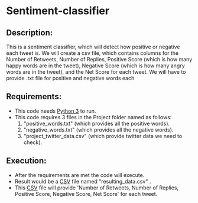 # Sentiment-classifier
## Description:
This is a sentiment classifier, which will detect how positive or negative each tweet is. We will create a csv file, which contains columns for the Number of Retweets, Number of Replies, Positive Score (which is how many happy words are in the tweet), Negative Score (which is how many angry words are in the tweet), and the Net Score for each tweet. We will have to provide .txt file for positive and negative words each
## Requirements:
- This code needs [Python 3](https://www.python.org/) to run.
- This code requires 3 files in the Project folder named as follows:
  1. "positive_words.txt" (which provides all the positive words).
  2. "negative_words.txt" (which provides all the negative words).
  3. "project_twitter_data.csv" (which provide twitter data we need to check).
## Execution:
- After the requirements are met the code will execute.
- Result would be a [CSV](https://en.wikipedia.org/wiki/Comma-separated_values) file named "resulting_data.csv" .
- This [CSV](https://en.wikipedia.org/wiki/Comma-separated_values) file will provide 'Number of Retweets, Number of Replies, Positive Score, Negative Score, Net Score' for each tweet.
